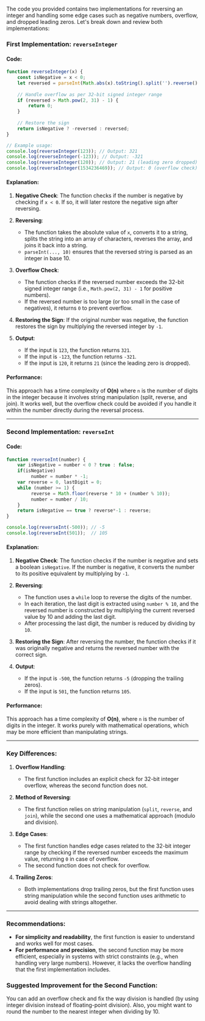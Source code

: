 The code you provided contains two implementations for reversing an integer and handling some edge cases such as negative numbers, overflow, and dropped leading zeros. Let's break down and review both implementations:

### First Implementation: `reverseInteger`

#### Code:

```javascript
function reverseInteger(x) {
    const isNegative = x < 0;
    let reversed = parseInt(Math.abs(x).toString().split('').reverse().join(''), 10);
    
    // Handle overflow as per 32-bit signed integer range
    if (reversed > Math.pow(2, 31) - 1) {
        return 0;
    }
    
    // Restore the sign
    return isNegative ? -reversed : reversed;
}

// Example usage:
console.log(reverseInteger(123)); // Output: 321
console.log(reverseInteger(-123)); // Output: -321
console.log(reverseInteger(120)); // Output: 21 (leading zero dropped)
console.log(reverseInteger(1534236469)); // Output: 0 (overflow check)
```

#### Explanation:

1. **Negative Check**: The function checks if the number is negative by checking if `x < 0`. If so, it will later restore the negative sign after reversing.
   
2. **Reversing**: 
   - The function takes the absolute value of `x`, converts it to a string, splits the string into an array of characters, reverses the array, and joins it back into a string.
   - `parseInt(..., 10)` ensures that the reversed string is parsed as an integer in base 10.

3. **Overflow Check**:
   - The function checks if the reversed number exceeds the 32-bit signed integer range (i.e., `Math.pow(2, 31) - 1` for positive numbers).
   - If the reversed number is too large (or too small in the case of negatives), it returns `0` to prevent overflow.

4. **Restoring the Sign**: If the original number was negative, the function restores the sign by multiplying the reversed integer by `-1`.

5. **Output**:
   - If the input is `123`, the function returns `321`.
   - If the input is `-123`, the function returns `-321`.
   - If the input is `120`, it returns `21` (since the leading zero is dropped).

#### Performance:

This approach has a time complexity of **O(n)** where `n` is the number of digits in the integer because it involves string manipulation (split, reverse, and join). It works well, but the overflow check could be avoided if you handle it within the number directly during the reversal process.

---

### Second Implementation: `reverseInt`

#### Code:

```javascript
function reverseInt(number) {
    var isNegative = number < 0 ? true : false; 
    if(isNegative)
         number = number * -1; 
    var reverse = 0, lastDigit = 0; 
    while (number >= 1) {
         reverse = Math.floor(reverse * 10 + (number % 10)); 
         number = number / 10;
    } 
    return isNegative == true ? reverse*-1 : reverse;
}

console.log(reverseInt(-500)); // -5
console.log(reverseInt(501));  // 105
```

#### Explanation:

1. **Negative Check**: The function checks if the number is negative and sets a boolean `isNegative`. If the number is negative, it converts the number to its positive equivalent by multiplying by `-1`.

2. **Reversing**:
   - The function uses a `while` loop to reverse the digits of the number.
   - In each iteration, the last digit is extracted using `number % 10`, and the reversed number is constructed by multiplying the current reversed value by 10 and adding the last digit.
   - After processing the last digit, the number is reduced by dividing by `10`.

3. **Restoring the Sign**: After reversing the number, the function checks if it was originally negative and returns the reversed number with the correct sign.

4. **Output**:
   - If the input is `-500`, the function returns `-5` (dropping the trailing zeros).
   - If the input is `501`, the function returns `105`.

#### Performance:

This approach has a time complexity of **O(n)**, where `n` is the number of digits in the integer. It works purely with mathematical operations, which may be more efficient than manipulating strings.

---

### Key Differences:

1. **Overflow Handling**:
   - The first function includes an explicit check for 32-bit integer overflow, whereas the second function does not.

2. **Method of Reversing**:
   - The first function relies on string manipulation (`split`, `reverse`, and `join`), while the second one uses a mathematical approach (modulo and division).

3. **Edge Cases**:
   - The first function handles edge cases related to the 32-bit integer range by checking if the reversed number exceeds the maximum value, returning `0` in case of overflow.
   - The second function does not check for overflow.

4. **Trailing Zeros**:
   - Both implementations drop trailing zeros, but the first function uses string manipulation while the second function uses arithmetic to avoid dealing with strings altogether.

---

### Recommendations:

- **For simplicity and readability**, the first function is easier to understand and works well for most cases.
- **For performance and precision**, the second function may be more efficient, especially in systems with strict constraints (e.g., when handling very large numbers). However, it lacks the overflow handling that the first implementation includes.

### Suggested Improvement for the Second Function:
You can add an overflow check and fix the way division is handled (by using integer division instead of floating-point division). Also, you might want to round the number to the nearest integer when dividing by 10.

